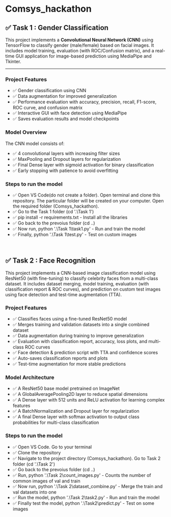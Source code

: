 # Comsys_hackathon

## ✅ Task 1 : Gender Classification

This project implements a **Convolutional Neural Network (CNN)** using TensorFlow to classify gender (male/female) based on facial images. It includes model training, evaluation (with ROC/Confusion matrix), and a real-time GUI application for image-based prediction using MediaPipe and Tkinter.

---

### Project Features

- ✅ Gender classification using CNN
- ✅ Data augmentation for improved generalization
- ✅ Performance evaluation with accuracy, precision, recall, F1-score, ROC curve, and confusion matrix
- ✅ Interactive GUI with face detection using MediaPipe
- ✅ Saves evaluation results and model checkpoints


### Model Overview

The CNN model consists of:
- ✅ 4 convolutional layers with increasing filter sizes
- ✅ MaxPooling and Dropout layers for regularization
- ✅ Final Dense layer with sigmoid activation for binary classification
- ✅ Early stopping with patience to avoid overfitting

### Steps to run the model

- ✅ Open VS Code(do not create a folder). Open terminal and clone this repository. The particular folder will be created on your computer. Open the required folder (Comsys_hackathon).
- ✅ Go to the Task 1 folder (cd '.\Task 1\')
- ✅ pip install -r requirements.txt - Install all the libraries
- ✅ Go back to the prevoius folder (cd ..)
- ✅ Now run, python '.\Task 1\task1.py' - Run and train the model
- ✅ Finally, python '.\Task 1\test.py' - Test on custom images

<br>

## ✅ Task 2 : Face Recognition

This project implements a CNN-based image classification model using ResNet50 (with fine-tuning) to classify celebrity faces from a multi-class dataset. It includes dataset merging, model training, evaluation (with classification report & ROC curves), and prediction on custom test images using face detection and test-time augmentation (TTA).

### Project Features

- ✅ Classifies faces using a fine-tuned ResNet50 model
- ✅ Merges training and validation datasets into a single combined dataset
- ✅ Data augmentation during training to improve generalization
- ✅ Evaluation with classification report, accuracy, loss plots, and multi-class ROC curves
- ✅ Face detection & prediction script with TTA and confidence scores
- ✅ Auto-saves classification reports and plots
- ✅ Test-time augmentation for more stable predictions

### Model Architecture

- ✅ A ResNet50 base model pretrained on ImageNet 
- ✅ A GlobalAveragePooling2D layer to reduce spatial dimensions
- ✅ A Dense layer with 512 units and ReLU activation for learning complex features
- ✅ A BatchNormalization and Dropout layer for regularization
- ✅ A final Dense layer with softmax activation to output class probabilities for multi-class classification

### Steps to run the model

- ✅ Open VS Code. Go to your terminal
- ✅ Clone the repository
- ✅ Navigate to the project directory (Comsys_hackathon). Go to Task 2 folder (cd '.\Task 2\')
- ✅ Go back to the prevoius folder (cd ..)
- ✅ Run, python '.\Task 2\count_images.py' - Counts the number of common images of val and train
- ✅ Now run, python '.\Task 2\dataset_combine.py' - Merge the train and val datasets into one
- ✅ Run the model, python '.\Task 2\task2.py' - Run and train the model
- ✅ Finally test the model, python '.\Task2\predict.py' - Test on some images


